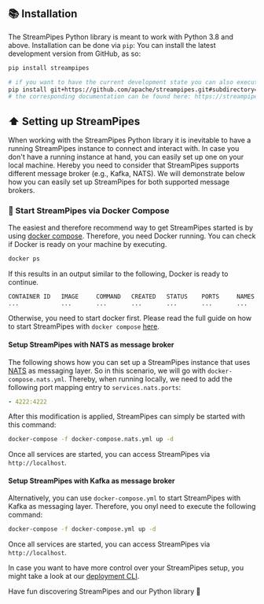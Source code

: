 <!--
  ~ Licensed to the Apache Software Foundation (ASF) under one or more
  ~ contributor license agreements.  See the NOTICE file distributed with
  ~ this work for additional information regarding copyright ownership.
  ~ The ASF licenses this file to You under the Apache License, Version 2.0
  ~ (the "License"); you may not use this file except in compliance with
  ~ the License.  You may obtain a copy of the License at
  ~
  ~    http://www.apache.org/licenses/LICENSE-2.0
  ~
  ~ Unless required by applicable law or agreed to in writing, software
  ~ distributed under the License is distributed on an "AS IS" BASIS,
  ~ WITHOUT WARRANTIES OR CONDITIONS OF ANY KIND, either express or implied.
  ~ See the License for the specific language governing permissions and
  ~ limitations under the License.
  ~
-->

## 📚 Installation

The StreamPipes Python library is meant to work with Python 3.8 and above. Installation can be done via `pip`:
You can install the latest development version from GitHub, as so:

```bash
pip install streampipes

# if you want to have the current development state you can also execute
pip install git+https://github.com/apache/streampipes.git#subdirectory=streampipes-client-python
# the corresponding documentation can be found here: https://streampipes.apache.org/docs/docs/python/dev/
```

## ⬆️ Setting up StreamPipes
When working with the StreamPipes Python library it is inevitable to have a running StreamPipes instance to connect and interact with.
In case you don't have a running instance at hand, you can easily set up one on your local machine.
Hereby you need to consider that StreamPipes supports different message broker (e.g., Kafka, NATS).
We will demonstrate below how you can easily set up StreamPipes for both supported message brokers.
<br>

### 🐳 Start StreamPipes via Docker Compose
The easiest and therefore recommend way to get StreamPipes started is by using [docker compose](https://docs.docker.com/compose/).
Therefore, you need Docker running. You can check if Docker is ready on your machine by executing.
````bash
docker ps
````
If this results in an output similar to the following, Docker is ready to continue.
```
CONTAINER ID   IMAGE     COMMAND   CREATED   STATUS    PORTS     NAMES
...            ...       ...       ...       ...       ...       ...
```
Otherwise, you need to start docker first.
Please read the full guide on how to start StreamPipes with `docker compose` [here](https://streampipes.apache.org/docs/docs/deploy-docker.html).

#### Setup StreamPipes with NATS as message broker
The following shows how you can set up a StreamPipes instance that uses [NATS](https://docs.nats.io/) as messaging layer.
So in this scenario, we will go with `docker-compose.nats.yml`. 
Thereby, when running locally, we need to add the following port mapping entry to `services.nats.ports`:
```yaml
- 4222:4222
```

After this modification is applied, StreamPipes can simply be started with this command:
```bash
docker-compose -f docker-compose.nats.yml up -d
```

Once all services are started, you can access StreamPipes via `http://localhost`.

#### Setup StreamPipes with Kafka as message broker
Alternatively, you can use `docker-compose.yml` to start StreamPipes with Kafka as messaging layer.
Therefore, you onyl need to execute the following command:
```bash
docker-compose -f docker-compose.yml up -d
```

Once all services are started, you can access StreamPipes via `http://localhost`.

In case you want to have more control over your StreamPipes setup,
you might take a look at our [deployment CLI](https://streampipes.apache.org/docs/docs/extend-cli.html).

Have fun discovering StreamPipes and our Python library 🚀
